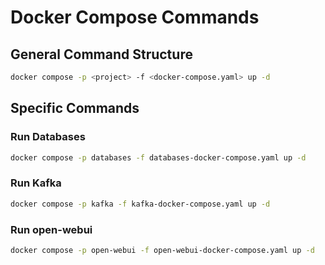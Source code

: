 # Docker Compose Commands

## General Command Structure

```bash
docker compose -p <project> -f <docker-compose.yaml> up -d
```

## Specific Commands

### Run Databases

```bash
docker compose -p databases -f databases-docker-compose.yaml up -d
```

### Run Kafka

```bash
docker compose -p kafka -f kafka-docker-compose.yaml up -d
```

### Run open-webui

```bash
docker compose -p open-webui -f open-webui-docker-compose.yaml up -d
```
